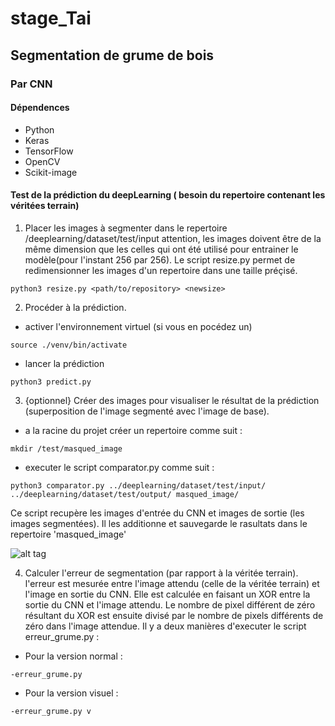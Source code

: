 # stage_Tai
## Segmentation de grume de bois
### Par CNN
#### Dépendences
- Python
- Keras
- TensorFlow
- OpenCV
- Scikit-image
#### Test de la prédiction du deepLearning ( besoin du repertoire contenant les véritées terrain)

1. Placer les images à segmenter dans le repertoire /deeplearning/dataset/test/input
attention, les images doivent être de la même dimension que les celles qui ont été utilisé pour entrainer le modèle(pour l'instant 256 par 256).
Le script resize.py permet de redimensionner les images d'un repertoire dans une taille préçisé.
```
python3 resize.py <path/to/repository> <newsize>
```
2. Procéder à la prédiction.
- activer l'environnement virtuel (si vous en pocédez un)
```
source ./venv/bin/activate
```
- lancer la prédiction 
```
python3 predict.py
```
3. {optionnel} Créer des images pour visualiser le résultat de la prédiction (superposition de l'image segmenté avec l'image de base).
- a la racine du projet créer un repertoire comme suit :
```
mkdir /test/masqued_image
```
- executer le script comparator.py comme suit :
```
python3 comparator.py ../deeplearning/dataset/test/input/ ../deeplearning/dataset/test/output/ masqued_image/
```
Ce script recupère les images d'entrée du CNN et images de sortie (les images segmentées). Il les additionne et sauvegarde le rasultats dans le repertoire 'masqued_image'

![alt tag](https://user-images.githubusercontent.com/32356150/55181372-d35e7e00-518b-11e9-90bd-1f1f5956577f.png)

4. Calculer l'erreur de segmentation (par rapport à la véritée terrain).
l'erreur est mesurée entre l'image attendu (celle de la véritée terrain) et l'image en sortie du CNN. Elle est calculée en faisant un XOR entre la sortie du CNN et l'image attendu. Le nombre de pixel différent de zéro résultant du XOR est ensuite divisé par le nombre de pixels différents de zéro dans l'image attendue.
Il y a deux manières d'executer le script erreur_grume.py :
- Pour la version normal :
```
-erreur_grume.py 
```
- Pour la version visuel :
```
-erreur_grume.py v
```
